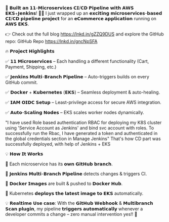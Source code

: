 🚀 𝗕𝘂𝗶𝗹𝘁 𝗮𝗻 𝟭𝟭-𝗠𝗶𝗰𝗿𝗼𝘀𝗲𝗿𝘃𝗶𝗰𝗲𝘀 𝗖𝗜/𝗖𝗗 𝗣𝗶𝗽𝗲𝗹𝗶𝗻𝗲 𝘄𝗶𝘁𝗵 𝗔𝗪𝗦 𝗘𝗞𝗦+𝗝𝗲𝗻𝗸𝗶𝗻𝘀! 🛒🔧
I just wrapped up an 𝗲𝘅𝗰𝗶𝘁𝗶𝗻𝗴 𝗺𝗶𝗰𝗿𝗼𝘀𝗲𝗿𝘃𝗶𝗰𝗲𝘀-𝗯𝗮𝘀𝗲𝗱 𝗖𝗜/𝗖𝗗 𝗽𝗶𝗽𝗲𝗹𝗶𝗻𝗲 𝗽𝗿𝗼𝗷𝗲𝗰𝘁 for an 𝗲𝗖𝗼𝗺𝗺𝗲𝗿𝗰𝗲 𝗮𝗽𝗽𝗹𝗶𝗰𝗮𝘁𝗶𝗼𝗻 running on 𝗔𝗪𝗦 𝗘𝗞𝗦.

👉 Check out the full blog https://lnkd.in/gZZQ9DUS and explore the GitHub repo: GitHub Repo https://lnkd.in/gncNpSFA

🔥 𝗣𝗿𝗼𝗷𝗲𝗰𝘁 𝗛𝗶𝗴𝗵𝗹𝗶𝗴𝗵𝘁𝘀

✅ 𝟭𝟭 𝗠𝗶𝗰𝗿𝗼𝘀𝗲𝗿𝘃𝗶𝗰𝗲𝘀 – Each handling a different functionality (Cart, Payment, Shipping, etc.)

✅ 𝗝𝗲𝗻𝗸𝗶𝗻𝘀 𝗠𝘂𝗹𝘁𝗶-𝗕𝗿𝗮𝗻𝗰𝗵 𝗣𝗶𝗽𝗲𝗹𝗶𝗻𝗲 – Auto-triggers builds on every GitHub commit.

✅ 𝗗𝗼𝗰𝗸𝗲𝗿 + 𝗞𝘂𝗯𝗲𝗿𝗻𝗲𝘁𝗲𝘀 (𝗘𝗞𝗦) – Seamless deployment & auto-healing.

✅ 𝗜𝗔𝗠 𝗢𝗜𝗗𝗖 𝗦𝗲𝘁𝘂𝗽 – Least-privilege access for secure AWS integration.

✅ 𝗔𝘂𝘁𝗼-𝗦𝗰𝗮𝗹𝗶𝗻𝗴 𝗡𝗼𝗱𝗲𝘀 – EKS scales worker nodes dynamically.

"I have used Role based authentication RBAC for deploying my K8S cluster using 'Service Account as Jenkins' and bind svc account with roles. To successfully run the Rbac, I have generated a token and authenticated in the global credentials section in Manage Jenkins"
That's how CD part was successfully deployed, with help of Jenkins + EKS 

💡 𝗛𝗼𝘄 𝗜𝘁 𝗪𝗼𝗿𝗸𝘀

🔹 Each microservice has its 𝗼𝘄𝗻 𝗚𝗶𝘁𝗛𝘂𝗯 𝗯𝗿𝗮𝗻𝗰𝗵.

🔹 𝗝𝗲𝗻𝗸𝗶𝗻𝘀 𝗠𝘂𝗹𝘁𝗶-𝗕𝗿𝗮𝗻𝗰𝗵 𝗣𝗶𝗽𝗲𝗹𝗶𝗻𝗲 detects changes & triggers CI.

🔹 𝗗𝗼𝗰𝗸𝗲𝗿 𝗜𝗺𝗮𝗴𝗲𝘀 are built & pushed to 𝗗𝗼𝗰𝗸𝗲𝗿 𝗛𝘂𝗯.

🔹 Kubernetes 𝗱𝗲𝗽𝗹𝗼𝘆𝘀 𝘁𝗵𝗲 𝗹𝗮𝘁𝗲𝘀𝘁 𝗶𝗺𝗮𝗴𝗲 𝘁𝗼 𝗘𝗞𝗦 automatically.

💡 𝗥𝗲𝗮𝗹𝘁𝗶𝗺𝗲 𝗨𝘀𝗲 𝗰𝗮𝘀𝗲: With the 𝗚𝗶𝘁𝗛𝘂𝗯 𝗪𝗲𝗯𝗵𝗼𝗼𝗸 & 𝗠𝘂𝗹𝘁𝗶𝗯𝗿𝗮𝗻𝗰𝗵 𝗦𝗰𝗮𝗻 𝗽𝗹𝘂𝗴𝗶𝗻, my pipeline 𝘁𝗿𝗶𝗴𝗴𝗲𝗿𝘀 𝗮𝘂𝘁𝗼𝗺𝗮𝘁𝗶𝗰𝗮𝗹𝗹𝘆 whenever a developer commits a change – zero manual intervention yes!! 🤯
